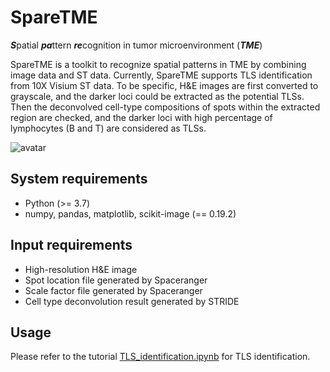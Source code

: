 # SpareTME
***S***patial ***pa***ttern ***re***cognition in tumor microenvironment (***TME***)

SpareTME is a toolkit to recognize spatial patterns in TME by combining image data and ST data. Currently, SpareTME supports TLS identification from 10X Visium ST data. To be specific, H&E images are first converted to grayscale, and the darker loci could be extracted as the potential TLSs. Then the deconvolved cell-type compositions of spots within the extracted region are checked, and the darker loci with high percentage of lymphocytes (B and T) are considered as TLSs. 

![avatar](TLS_workflow.png)

## System requirements
* Python (>= 3.7) 
* numpy, pandas, matplotlib, scikit-image (== 0.19.2)

## Input requirements
* High-resolution H&E image
* Spot location file generated by Spaceranger
* Scale factor file generated by Spaceranger
* Cell type deconvolution result generated by STRIDE

## Usage
Please refer to the tutorial [TLS_identification.ipynb](TLS_identification.ipynb) for TLS identification.
